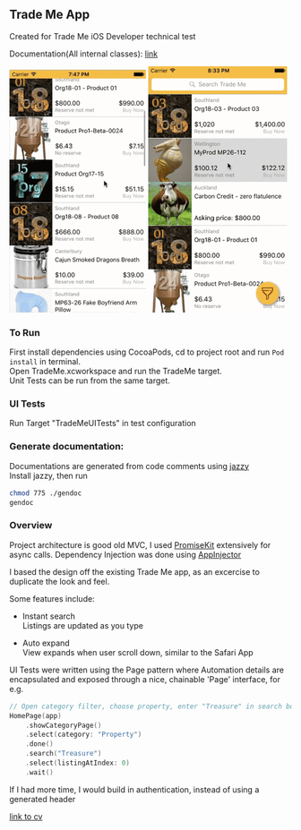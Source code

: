 ## Trade Me App

Created for Trade Me iOS Developer technical test

Documentation(All internal classes): [link](https://will3.github.io/TradeMe/docs/)

![preview1](https://raw.githubusercontent.com/will3/TradeMe/master/preview1.gif)
![preview4](https://raw.githubusercontent.com/will3/TradeMe/master/preview4.gif)

### To Run

First install dependencies using CocoaPods, cd to project root and run ```Pod install``` in terminal.  
Open TradeMe.xcworkspace and run the TradeMe target.  
Unit Tests can be run from the same target.

### UI Tests
Run Target "TradeMeUITests" in test configuration

### Generate documentation:

Documentations are generated from code comments using [jazzy](https://github.com/realm/jazzy)  
Install jazzy, then run  

```bash
chmod 775 ./gendoc
gendoc
```

### Overview
Project architecture is good old MVC, I used [PromiseKit](http://promisekit.org/) extensively for async calls. Dependency Injection was done using [AppInjector](https://github.com/will3/AppInjector)

I based the design off the existing Trade Me app, as an excercise to duplicate the look and feel.

Some features include:

- Instant search  
Listings are updated as you type

- Auto expand  
View expands when user scroll down, similar to the Safari App

UI Tests were written using the Page pattern where Automation details are encapsulated and exposed through a nice, chainable 'Page' interface, for e.g.

```swift
// Open category filter, choose property, enter "Treasure" in search box and select first listing
HomePage(app)
	.showCategoryPage()
	.select(category: "Property")
	.done()
	.search("Treasure")
	.select(listingAtIndex: 0)
	.wait()
```

If I had more time, I would build in authentication, instead of using a generated header

[link to cv](http://will3.github.io/cv)